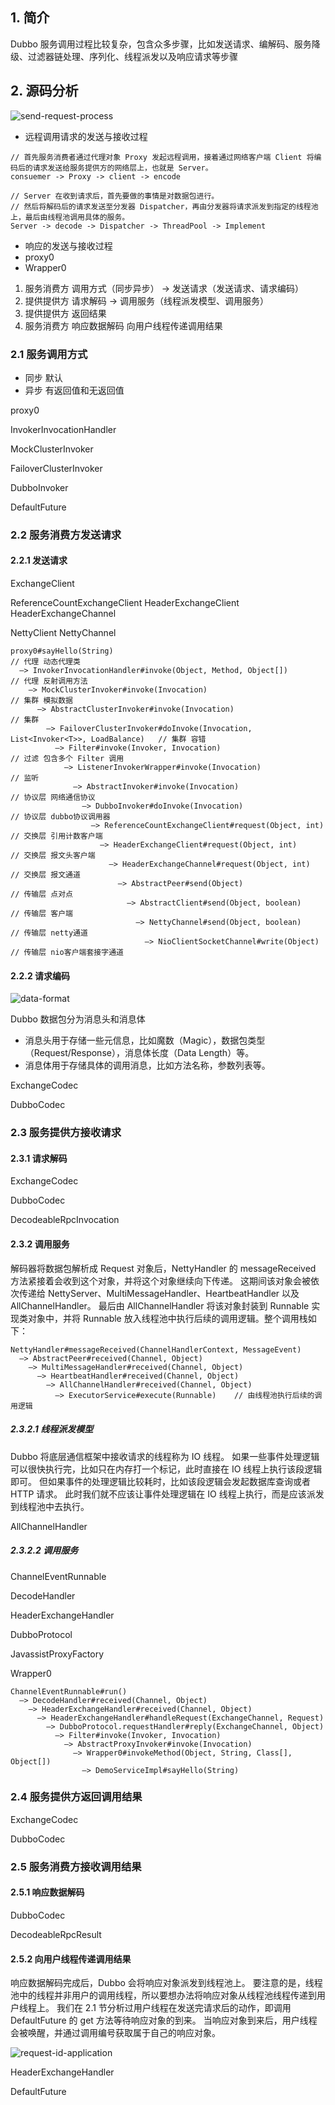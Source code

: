 ## 1. 简介
Dubbo 服务调用过程比较复杂，包含众多步骤，比如发送请求、编解码、服务降级、过滤器链处理、序列化、线程派发以及响应请求等步骤

## 2. 源码分析
![send-request-process](../../../img/dubbo-docs-send-request-process.jpg)


* 远程调用请求的发送与接收过程
```
// 首先服务消费者通过代理对象 Proxy 发起远程调用，接着通过网络客户端 Client 将编码后的请求发送给服务提供方的网络层上，也就是 Server。
consuemer -> Proxy -> client -> encode

// Server 在收到请求后，首先要做的事情是对数据包进行。
// 然后将解码后的请求发送至分发器 Dispatcher，再由分发器将请求派发到指定的线程池上，最后由线程池调用具体的服务。
Server -> decode -> Dispatcher -> ThreadPool -> Implement
```
* 响应的发送与接收过程
* proxy0
* Wrapper0 


1. 服务消费方 调用方式（同步异步） -> 发送请求（发送请求、请求编码）
2. 提供提供方 请求解码 -> 调用服务（线程派发模型、调用服务）
3. 提供提供方 返回结果
4. 服务消费方 响应数据解码 向用户线程传递调用结果

### 2.1 服务调用方式
* 同步 默认
* 异步 有返回值和无返回值

proxy0 

InvokerInvocationHandler 

MockClusterInvoker

FailoverClusterInvoker

DubboInvoker

DefaultFuture 

### 2.2 服务消费方发送请求

#### 2.2.1 发送请求

ExchangeClient 

ReferenceCountExchangeClient 
HeaderExchangeClient 
HeaderExchangeChannel 

NettyClient 
NettyChannel 


```
proxy0#sayHello(String)                                                                 // 代理 动态代理类
  —> InvokerInvocationHandler#invoke(Object, Method, Object[])                          // 代理 反射调用方法
    —> MockClusterInvoker#invoke(Invocation)                                            // 集群 模拟数据
      —> AbstractClusterInvoker#invoke(Invocation)                                      // 集群                  
        —> FailoverClusterInvoker#doInvoke(Invocation, List<Invoker<T>>, LoadBalance)   // 集群 容错
          —> Filter#invoke(Invoker, Invocation)                                         // 过滤 包含多个 Filter 调用
            —> ListenerInvokerWrapper#invoke(Invocation)                                // 监听
              —> AbstractInvoker#invoke(Invocation)                                     // 协议层 网络通信协议
                —> DubboInvoker#doInvoke(Invocation)                                    // 协议层 dubbo协议调用器
                  —> ReferenceCountExchangeClient#request(Object, int)                  // 交换层 引用计数客户端
                    —> HeaderExchangeClient#request(Object, int)                        // 交换层 报文头客户端
                      —> HeaderExchangeChannel#request(Object, int)                     // 交换层 报文通道
                        —> AbstractPeer#send(Object)                                    // 传输层 点对点
                          —> AbstractClient#send(Object, boolean)                       // 传输层 客户端
                            —> NettyChannel#send(Object, boolean)                       // 传输层 netty通道
                              —> NioClientSocketChannel#write(Object)                   // 传输层 nio客户端套接字通道
```

#### 2.2.2 请求编码
![data-format](../../../img/dubbo-docs-data-format.jpg)

Dubbo 数据包分为消息头和消息体
* 消息头用于存储一些元信息，比如魔数（Magic），数据包类型（Request/Response），消息体长度（Data Length）等。
* 消息体用于存储具体的调用消息，比如方法名称，参数列表等。

ExchangeCodec 

DubboCodec 


### 2.3 服务提供方接收请求

#### 2.3.1 请求解码
ExchangeCodec 

DubboCodec 

DecodeableRpcInvocation 

#### 2.3.2 调用服务

解码器将数据包解析成 Request 对象后，NettyHandler 的 messageReceived 方法紧接着会收到这个对象，并将这个对象继续向下传递。
这期间该对象会被依次传递给 NettyServer、MultiMessageHandler、HeartbeatHandler 以及 AllChannelHandler。
最后由 AllChannelHandler 将该对象封装到 Runnable 实现类对象中，并将 Runnable 放入线程池中执行后续的调用逻辑。整个调用栈如下：
```
NettyHandler#messageReceived(ChannelHandlerContext, MessageEvent)
  —> AbstractPeer#received(Channel, Object)
    —> MultiMessageHandler#received(Channel, Object)
      —> HeartbeatHandler#received(Channel, Object)
        —> AllChannelHandler#received(Channel, Object)
          —> ExecutorService#execute(Runnable)    // 由线程池执行后续的调用逻辑
```

##### 2.3.2.1 线程派发模型
Dubbo 将底层通信框架中接收请求的线程称为 IO 线程。
如果一些事件处理逻辑可以很快执行完，比如只在内存打一个标记，此时直接在 IO 线程上执行该段逻辑即可。
但如果事件的处理逻辑比较耗时，比如该段逻辑会发起数据库查询或者 HTTP 请求。
此时我们就不应该让事件处理逻辑在 IO 线程上执行，而是应该派发到线程池中去执行。

AllChannelHandler 


##### 2.3.2.2 调用服务
ChannelEventRunnable 

DecodeHandler 

HeaderExchangeHandler 

DubboProtocol 

JavassistProxyFactory 

Wrapper0 

```
ChannelEventRunnable#run()
  —> DecodeHandler#received(Channel, Object)
    —> HeaderExchangeHandler#received(Channel, Object)
      —> HeaderExchangeHandler#handleRequest(ExchangeChannel, Request)
        —> DubboProtocol.requestHandler#reply(ExchangeChannel, Object)
          —> Filter#invoke(Invoker, Invocation)
            —> AbstractProxyInvoker#invoke(Invocation)
              —> Wrapper0#invokeMethod(Object, String, Class[], Object[])
                —> DemoServiceImpl#sayHello(String)
```



### 2.4 服务提供方返回调用结果

ExchangeCodec 

DubboCodec 


### 2.5 服务消费方接收调用结果

#### 2.5.1 响应数据解码

DubboCodec 

DecodeableRpcResult 


#### 2.5.2 向用户线程传递调用结果

响应数据解码完成后，Dubbo 会将响应对象派发到线程池上。
要注意的是，线程池中的线程并非用户的调用线程，所以要想办法将响应对象从线程池线程传递到用户线程上。
我们在 2.1 节分析过用户线程在发送完请求后的动作，即调用 DefaultFuture 的 get 方法等待响应对象的到来。
当响应对象到来后，用户线程会被唤醒，并通过调用编号获取属于自己的响应对象。

![request-id-application](../../../img/dubbo-docs-request-id-application.jpg)

HeaderExchangeHandler 

DefaultFuture 